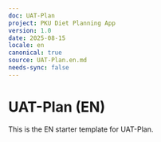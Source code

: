 ```yaml
---
doc: UAT-Plan
project: PKU Diet Planning App
version: 1.0
date: 2025-08-15
locale: en
canonical: true
source: UAT-Plan.en.md
needs-sync: false
---
```


# UAT-Plan (EN)

This is the EN starter template for UAT-Plan.
